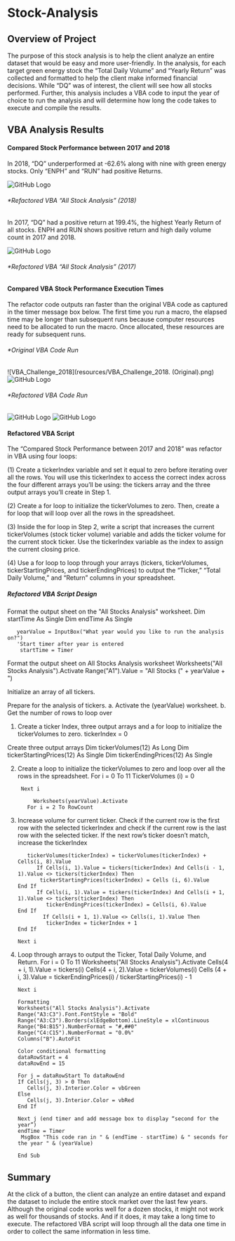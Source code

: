 # Stock-Analysis

## Overview of Project
The purpose of this stock analysis is to help the client analyze an entire dataset that would be easy and more user-friendly. In the analysis, for each target green energy stock the “Total Daily Volume” and “Yearly Return” was collected and formatted to help the client make informed financial decisions. While “DQ” was of interest, the client will see how all stocks performed. Further, this analysis includes a VBA code to input the year of choice to run the analysis and will determine how long the code takes to execute and compile the results.

## VBA Analysis Results

#### Compared Stock Performance between 2017 and 2018  
In 2018, “DQ” underperformed at -62.6% along with nine with green energy stocks. Only “ENPH” and “RUN” had positive Returns.  

![GitHub Logo](/images/logo.png)
###### *Refactored VBA “All Stock Analysis” (2018) 

In 2017, “DQ” had a positive return at 199.4%, the highest Yearly Return of all stocks. ENPH and RUN shows positive return and high daily volume count in 2017 and 2018.  

![GitHub Logo](/images/logo.png)
###### *Refactored VBA “All Stock Analysis” (2017)

#### Compared VBA Stock Performance Execution Times 
The refactor code outputs ran faster than the original VBA code as captured in the timer message box below. The first time you run a macro, the elapsed time may be longer than subsequent runs because computer resources need to be allocated to run the macro. Once allocated, these resources are ready for subsequent runs. 

###### *Original VBA Code Run

![VBA_Challenge_2018](resources/VBA_Challenge_2018. (Original).png)        
![GitHub Logo](/images/logo.png)

###### *Refactored VBA Code Run

![GitHub Logo](/images/logo.png) ![GitHub Logo](/images/logo.png)


#### Refactored VBA Script
The “Compared Stock Performance between 2017 and 2018” was refactor in VBA using four loops: 

(1) Create a tickerIndex variable and set it equal to zero before iterating over all the rows. You will use this tickerIndex to access the correct index across the four different arrays you’ll be using: the tickers array and the three output arrays you’ll create in Step 1.

(2) Create a for loop to initialize the tickerVolumes to zero. Then, create a for loop that will loop over all the rows in the spreadsheet.

(3) Inside the for loop in Step 2, write a script that increases the current tickerVolumes (stock ticker volume) variable and adds the ticker volume for the current stock ticker. Use the tickerIndex variable as the index to assign the current closing price. 

(4) Use a for loop to loop through your arrays (tickers, tickerVolumes, tickerStartingPrices, and tickerEndingPrices) to output the “Ticker,” “Total Daily Volume,” and “Return” columns in your spreadsheet.

##### Refactored VBA Script Design 

Format the output sheet on the "All Stocks Analysis" worksheet.
     Dim startTime As Single
     Dim endTime  As Single

       yearValue = InputBox("What year would you like to run the analysis on?")
       'Start timer after year is entered
        startTime = Timer 

Format the output sheet on All Stocks Analysis worksheet
       Worksheets("All Stocks Analysis").Activate
       Range("A1").Value = "All Stocks (" + yearValue + ")
           
Initialize an array of all tickers.

Prepare for the analysis of tickers.
a.	Activate the (yearValue) worksheet.
b.	Get the number of rows to loop over

1. Create a ticker Index, three output arrays and a for loop to initialize the tickerVolumes to zero.
       tickerIndex = 0

Create three output arrays
       Dim tickerVolumes(12) As Long
       Dim tickerStartingPrices(12) As Single
       Dim tickerEndingPrices(12) As Single

2. Create a loop to initialize the tickerVolumes to zero and loop over all the rows in the spreadsheet.
         For i = 0 To 11
       	 TickerVolumes (i) = 0

        Next i
        
    	    Worksheets(yearValue).Activate
   	      For i = 2 To RowCount

3. Increase volume for current ticker. Check if the current row is the first row with the selected tickerIndex and check if the current row is the last row with the selected ticker. If the next row’s ticker doesn’t match, increase the tickerIndex    

          tickerVolumes(tickerIndex) = tickerVolumes(tickerIndex) + Cells(i, 8).Value
             If Cells(i, 1).Value = tickers(tickerIndex) And Cells(i - 1, 1).Value <> tickers(tickerIndex) Then
              tickerStartingPrices(tickerIndex) = Cells (i, 6).Value      
       End If
             If Cells(i, 1).Value = tickers(tickerIndex) And Cells(i + 1, 1).Value <> tickers(tickerIndex) Then
        	    tickerEndingPrices(tickerIndex) = Cells(i, 6).Value
       End If           
        	   If Cells(i + 1, 1).Value <> Cells(i, 1).Value Then
        	    tickerIndex = tickerIndex + 1          
       End If
       
       Next i

4. Loop through arrays to output the Ticker, Total Daily Volume, and Return.
          For i = 0 To 11
            Worksheets("All Stocks Analysis").Activate
       	    Cells(4 + i, 1).Value = tickers(i)
     	      Cells(4 + i, 2).Value = tickerVolumes(i)
        	  Cells (4 + i, 3).Value = tickerEndingPrices(i) / tickerStartingPrices(i) - 1
            
       Next i

       Formatting
       Worksheets("All Stocks Analysis").Activate
       Range("A3:C3").Font.FontStyle = "Bold"
       Range("A3:C3").Borders(xlEdgeBottom).LineStyle = xlContinuous
       Range("B4:B15").NumberFormat = "#,##0"
       Range("C4:C15").NumberFormat = "0.0%"
       Columns("B").AutoFit
    
       Color conditional formatting
       dataRowStart = 4
       dataRowEnd = 15

       For j = dataRowStart To dataRowEnd
       If Cells(j, 3) > 0 Then
          Cells(j, 3).Interior.Color = vbGreen
       Else
          Cells(j, 3).Interior.Color = vbRed 
       End If
        
       Next j (end timer and add message box to display “second for the year”) 
       endTime = Timer
    	MsgBox "This code ran in " & (endTime - startTime) & " seconds for the year " & (yearValue)

       End Sub    

## Summary

At the click of a button, the client can analyze an entire dataset and expand the dataset to include the entire stock market over the last few years. Although the original code works well for a dozen stocks, it might not work as well for thousands of stocks. And if it does, it may take a long time to execute. The refactored VBA script will loop through all the data one time in order to collect the same information in less time. 
